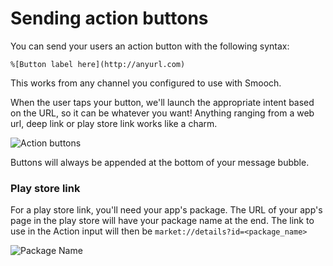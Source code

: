 # Sending action buttons

You can send your users an action button with the following syntax:

```
%[Button label here](http://anyurl.com)
```

This works from any channel you configured to use with Smooch. 

When the user taps your button, we'll launch the appropriate intent based on the URL, so it can be whatever you want! Anything ranging from a web url, deep link or play store link works like a charm. 

<span class="half-width-img">![Action buttons](/images/action_button_android.png)</span>

<aside class="notice">
Buttons will always be appended at the bottom of your message bubble.
</aside>

### Play store link

For a play store link, you'll need your app's package. The URL of your app's page in the play store will have your package name at the end. The link to use in the Action input will then be `market://details?id=<package_name>`

![Package Name](/images/package_name_from_url.png)
